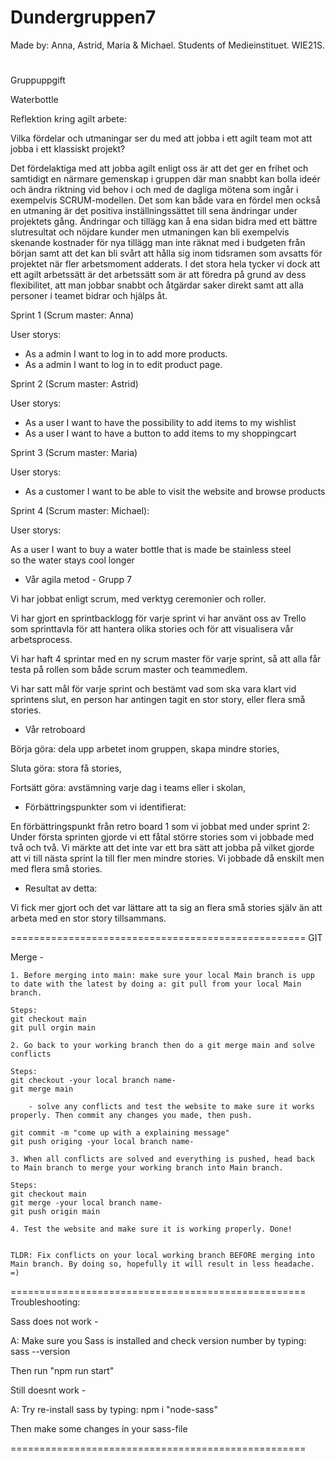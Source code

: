 # Dundergruppen7
Made by: Anna, Astrid, Maria & Michael. Students of Medieinstituet. WIE21S.
#

Gruppuppgift

Waterbottle

Reflektion kring agilt arbete:  


Vilka fördelar och utmaningar ser du med att jobba i ett agilt team mot att jobba i ett klassiskt projekt? 
 
Det fördelaktiga med att jobba agilt enligt oss är att det ger en frihet och samtidigt en närmare gemenskap i gruppen där man snabbt kan bolla ideér och ändra riktning vid behov i och med de dagliga mötena som ingår i exempelvis SCRUM-modellen. Det som kan både vara en fördel men också en utmaning är det positiva inställningssättet till sena ändringar under projektets gång. Ändringar och tillägg kan å ena sidan bidra med ett bättre slutresultat och nöjdare kunder men utmaningen kan bli exempelvis skenande kostnader för nya tillägg man inte räknat med i budgeten från början samt att det kan bli svårt att hålla sig inom tidsramen som avsatts för projektet när fler arbetsmoment adderats. I det stora hela tycker vi dock att ett agilt arbetssätt är det arbetssätt som är att föredra på grund av dess flexibilitet, att man jobbar snabbt och åtgärdar saker direkt samt att alla personer i teamet bidrar och hjälps åt.  

 

Sprint 1 (Scrum master: Anna) 

 
User storys: 


- As a admin I want to log in to add more products.  
- As a admin I want to log in to edit product page.  

  
 
Sprint 2 (Scrum master: Astrid) 


User storys: 


- As a user I want to have the possibility to add items to my wishlist  
- As a user I want to have a button to add items to my shoppingcart  
 


Sprint 3 (Scrum master: Maria) 

 
User storys: 


- As a customer I want to be able to visit the website and browse products  

 

Sprint 4 (Scrum master: Michael): 

 
User storys:  
 
As a user I want to buy a water bottle that is made be stainless steel  
so the water stays cool longer   

 

 
 - Vår agila metod - Grupp 7 

  
Vi har jobbat enligt scrum, med verktyg ceremonier och roller. 

  
Vi har gjort en sprintbacklogg för varje sprint vi har använt oss av Trello som sprinttavla för att hantera olika stories och för att visualisera vår arbetsprocess.  

  
Vi har haft 4 sprintar med en ny scrum master för varje sprint, så att alla får testa på rollen som både scrum master och teammedlem. 


Vi har satt mål för varje sprint och bestämt vad som ska vara klart vid sprintens slut, en person har antingen tagit en stor story, eller flera små stories. 

  
- Vår retroboard 

Börja göra: dela upp arbetet inom gruppen, skapa mindre stories, 

Sluta göra: stora få stories, 

Fortsätt göra: avstämning varje dag i teams eller i skolan,  

  

- Förbättringspunkter som vi identifierat: 

  
En förbättringspunkt från retro board 1 som vi jobbat med under sprint 2: Under första sprinten gjorde vi ett fåtal större stories som vi jobbade med två och två. Vi märkte att det inte var ett bra sätt att jobba på vilket gjorde att vi till nästa sprint la till fler men mindre stories. Vi jobbade då enskilt men med flera små stories. 

  

- Resultat av detta: 

Vi fick mer gjort och det var lättare att ta sig an flera små stories själv än att arbeta med en stor story tillsammans. 

===================================================
GIT

Merge - 

    1. Before merging into main: make sure your local Main branch is upp to date with the latest by doing a: git pull from your local Main branch.

    Steps:
    git checkout main
    git pull orgin main

    2. Go back to your working branch then do a git merge main and solve conflicts

    Steps:
    git checkout -your local branch name-
    git merge main

        - solve any conflicts and test the website to make sure it works properly. Then commit any changes you made, then push.

    git commit -m "come up with a explaining message"
    git push origing -your local branch name-

    3. When all conflicts are solved and everything is pushed, head back to Main branch to merge your working branch into Main branch.

    Steps:
    git checkout main
    git merge -your local branch name-
    git push origin main

    4. Test the website and make sure it is working properly. Done!


    TLDR: Fix conflicts on your local working branch BEFORE merging into Main branch. By doing so, hopefully it will result in less headache. =)


===================================================
Troubleshooting:



Sass does not work - 

A: Make sure you Sass is installed and check version number by typing: sass --version

Then run "npm run start"

Still doesnt work - 

A: Try re-install sass by typing: npm i "node-sass"

Then make some changes in your sass-file

===================================================
